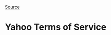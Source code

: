 [Source](https://policies.yahoo.com/us/en/yahoo/terms/utos/ "Permalink to Yahoo Terms of Service")

# Yahoo Terms of Service

